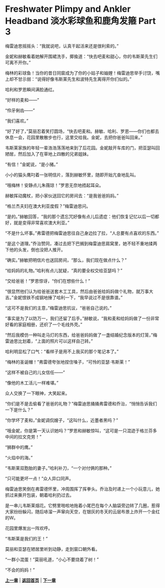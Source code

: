 # Freshwater Plimpy and Ankler Headband 淡水彩球鱼和鹿角发箍 Part 3

梅雷迪思摇摇头：“我就说吧，认真干起活来还是很利索的。”

金妮和赫敏看着她解开围裙洗手，揶揄道：“快去吧麦和甜心，你的韦斯莱先生们可离不开你。”

梅林的彩球鱼！当你的昔日同窗成为了你的小姑子和妯娌！梅雷迪思举手讨饶，嘴上却不甘示弱：“说得好像韦斯莱先生和波特先生离得开你们似的。”

哈利和罗恩瞬间满脸通红。

“好样的麦和——”

“伶牙俐齿——”

“我们喜欢。”

“好了好了，”莫丽忍着笑打圆场，“快去吧麦和。赫敏、哈利、罗恩——你们也都去休息一会，花园里散散步也行，这里交给我。金妮，去把你爸爸叫回来。”

韦斯莱家族的年轻一辈浩浩荡荡地来到了后花园。金妮敲开车库的门，把亚瑟叫回陋居，然后加入了在草地上四散的兄弟姐妹。

“有信！”金妮说，“是小猪。”

小小的猫头鹰叼着一张明信片，落到赫敏怀里，随即开始亢奋地乱叫。

“哦梅林！安静点儿朱薇琼！”罗恩无奈地捂起耳朵。

赫敏挥动魔杖，把小家伙送回它的房间去：“是我爸爸妈妈。”

“格兰杰夫妇在澳大利亚度假？”梅雷迪思问。

“是的。”赫敏回答，“我的那个遗忘咒好像有点儿后遗症：他们恢复记忆以后一切都好，就是变得非常喜欢澳大利亚。”

“不是什么坏事。”弗雷德把梅雷迪思往自己身边拉了拉，“人总要有点喜欢的东西。”

“是这个道理。”乔治赞同，凑过去把下巴搁到梅雷迪思肩窝里，她不轻不重地揉两下他的头发，倒也没把人推开。

“确实。”赫敏把明信片也送回房间，“那么，我们现在做点什么？”

“给妈妈的礼物。”哈利有点儿犹疑，“真的要全权交给亚瑟吗？”

“交给爸爸！”罗恩惊讶，“你们在想些什么！”

“很显然他们认为给爸爸送套木工工具，然后由爸爸给妈妈做个礼物，就万事大吉。”金妮恨铁不成钢地捶了哈利一下，“我早说过不是很靠谱。”

“这可不是我们的主意，”梅雷迪思抗议，“爸爸自己说的。”

“事实是为了以防万一，我们还留了后手。”赫敏说，“我和麦和给妈妈做了一份非常好看的家庭相册，还织了一个毛线外壳。”

“然后我模仿一种叫走马灯的东西，给爸爸妈妈做了一盏结婚纪念版本的灯笼，”梅雷迪思比划着，“上面的照片可以这样自己转。”

哈利明显松了口气：“看样子是用不上我买的那个笔记本了。”

“梅林的圣诞帽！”弗雷德夸张地捏住嗓子，“可怜的亚瑟·韦斯莱！”

“这样不被自己的儿女信任——”

“像他的木工活儿一样难堪。”

众人交换了一下眼神，大笑起来。

“你们是不是去偷看了爸爸的礼物？”梅雷迪思捅捅弗雷德和乔治，“悄悄告诉我们一下是什么？”

“你学坏了麦和，”金妮调侃嫂子，“这叫什么，近墨者黑吗？”

“哦金妮，你是第一天认识她吗？”罗恩和赫敏惊叫，“这可是一只混迹于格兰芬多中间的拉文克劳！”

“狮群中的鹰。”

“火焰中的海。”

“韦斯莱双胞胎的妻子。”哈利补刀，“一个对付俩的那种。”

“只可能更坏一点！”众人异口同声。

梅雷迪思笑倒在弗雷德怀里，冲周围挥了挥拳头。乔治及时递上一个小玩意儿，她抓过来撕开包装，朝着哈利扔过去。

是一串儿韦斯莱烟花。它劈里啪啦地拖着小尾巴在每个人脑袋旁边转了几圈，惹得大家纷纷躲闪，随后哧溜一声窜向天空，在银灰的冬天的云层布景上炸开一个金红的W。

花园里爆发出一阵欢呼。

“韦斯莱是我们的王！”

莫丽和亚瑟在陋居里听到动静，走到窗口朝外看。

“一群小混蛋！”莫丽吼道，“小心不要烧着了树！”

“不会的妈妈！”

**[上一章](Part2.md)**
 | 
**[返回首页](README.md)**
 | 
**[下一章](Part4.md)**
